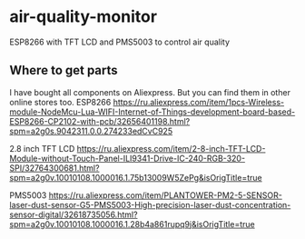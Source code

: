 # air-quality-monitor
ESP8266 with TFT LCD and PMS5003 to control air quality

## Where to get parts
I have bought all components on Aliexpress. But you can find them in other online stores too.
ESP8266 https://ru.aliexpress.com/item/1pcs-Wireless-module-NodeMcu-Lua-WIFI-Internet-of-Things-development-board-based-ESP8266-CP2102-with-pcb/32656401198.html?spm=a2g0s.9042311.0.0.274233edCvC925

2.8 inch TFT LCD https://ru.aliexpress.com/item/2-8-inch-TFT-LCD-Module-without-Touch-Panel-ILI9341-Drive-IC-240-RGB-320-SPI/32764300681.html?spm=a2g0v.10010108.1000016.1.75b13009W5ZePg&isOrigTitle=true

PMS5003 https://ru.aliexpress.com/item/PLANTOWER-PM2-5-SENSOR-laser-dust-sensor-G5-PMS5003-High-precision-laser-dust-concentration-sensor-digital/32618735056.html?spm=a2g0v.10010108.1000016.1.28b4a861rupq9j&isOrigTitle=true
